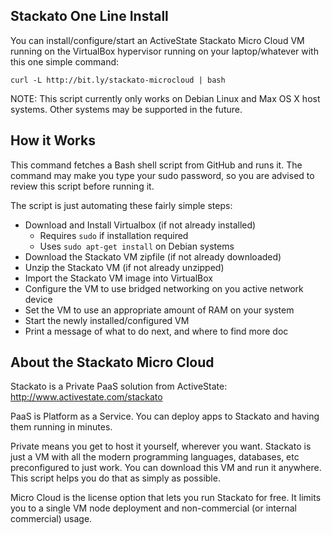 ## Stackato One Line Install

You can install/configure/start an ActiveState Stackato Micro Cloud VM running
on the VirtualBox hypervisor running on your laptop/whatever with this one
simple command:

    curl -L http://bit.ly/stackato-microcloud | bash

NOTE: This script currently only works on Debian Linux and Max OS X host
systems.  Other systems may be supported in the future.

## How it Works

This command fetches a Bash shell script from GitHub and runs it. The command
may make you type your sudo password, so you are advised to review this
script before running it.

The script is just automating these fairly simple steps:

* Download and Install Virtualbox (if not already installed)
  * Requires `sudo` if installation required
  * Uses `sudo apt-get install` on Debian systems
* Download the Stackato VM zipfile (if not already downloaded)
* Unzip the Stackato VM (if not already unzipped)
* Import the Stackato VM image into VirtualBox
* Configure the VM to use bridged networking on you active network device
* Set the VM to use an appropriate amount of RAM on your system
* Start the newly installed/configured VM
* Print a message of what to do next, and where to find more doc

## About the Stackato Micro Cloud

Stackato is a Private PaaS solution from ActiveState:
http://www.activestate.com/stackato

PaaS is Platform as a Service. You can deploy apps to Stackato and having them
running in minutes.

Private means you get to host it yourself, wherever you want. Stackato is just
a VM with all the modern programming languages, databases, etc preconfigured
to just work. You can download this VM and run it anywhere. This script helps
you do that as simply as possible.

Micro Cloud is the license option that lets you run Stackato for free. It
limits you to a single VM node deployment and non-commercial (or internal
commercial) usage.
